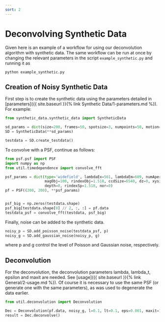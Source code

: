 ```yaml
---
sort: 2
---
```


# Deconvolving Synthetic Data 

Given here is an example of a workflow for using our deconvolution algorithm with synthetic data.
The same workflow can be run at once by changing the relevant parameters in the script ``example_synthetic.py`` and running it as 
```shell
python example_synthetic.py
```

## Creation of Noisy Synthetic Data

First step is to create the synthetic data using the parameters detailed in [parameters]({{ site.baseurl }}{% link Synthetic Data/1-parameters.md %}).
For example:

```python
from synthetic_data.synthetic_data import SyntheticData

sd_params = dict(size=200, frames=50, spotsize=3, numpoints=50, motion=3, brightness=0.1)
SD = SyntheticData(**sd_params)

testdata = SD.create_testdata()
```

To convolve with a PSF, continue as follows:

```python
from psf.psf import PSF
import numpy as np
from util.timedependence import convolve_fft

psf_params = dict(type='widefield', lambdaEx=561, lambdaEm=609, numAper=1.4,
                  magObj=100, rindexObj=1.518, ccdSize=6540, dz=0, xysize=200, nslices=1,
                  depth=0, rindexSp=1.518, nor=0)
pf = PSF((200, 200), **psf_params)


psf_big = np.zeros(testdata.shape)
psf_big[testdata.shape[0] // 2, :, :] = pf.data
testdata_psf = convolve_fft(testdata, psf_big)
```

Finally, noise can be added to the synthetic data.

```python
noisy_p = SD.add_poisson_noise(testdata_psf, p)
noisy_g = SD.add_gaussian_noise(noisy_p, g)
```
where p and g control the level of Poisson and Gaussian noise, respectively.


## Deconvolution


For the deconvolution, the deconvolution parameters lambda, lambda_t, epsilon and maxit are needed. See [usage]({{ site.baseurl }}{% link General/2-usage.md %}).
Of course it is necessary to use the same PSF (or generate one with the same parameters), as was used to degenerate the data earlier.

```python
from util.deconvolution import Deconvolution

Dec = Deconvolution(pf.data, noisy_g, l=0.1, lt=0.1, eps=0.001, maxit=1)
result = Dec.deconvolve()                
```
